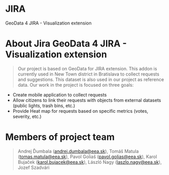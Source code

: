 # JIRA
GeoData 4 JIRA - Visualization extension
# About Jira GeoData 4 JIRA - Visualization extension
> Our project is based on GeoData for JIRA extension. 
This addon is currently used in New Town district in Bratislava to collect requests and suggestions. This dataset is also used in our project as reference data.
Our work in the project is focused on three goals:
- Create mobile application to collect requests
- Allow citizens to link their requests with objects from external datasets (public lights, trash bins, etc.)
- Provide Heat map for requests based on specific metrics (votes, severity, etc.)

# Members of project team
> Andrej Ďumbala (andrej.dumbala@eea.sk), Tomáš Matula (tomas.matula@eea.sk), Pavol Goliaš (pavol.golias@eea.sk), Karol Bujaček (karol.bujacek@eea.sk), László Nagy (laszlo.nagy@eea.sk), Jozef Szadvári
